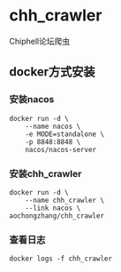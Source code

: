 # chh_crawler
Chiphell论坛爬虫

## docker方式安装

### 安装nacos
```shell
docker run -d \
    --name nacos \
    -e MODE=standalone \
    -p 8848:8848 \
    nacos/nacos-server
```

### 安装chh_crawler
```shell
docker run -d \
    --name chh_crawler \
    --link nacos \
aochongzhang/chh_crawler
```

### 查看日志
```shell
docker logs -f chh_crawler
```
